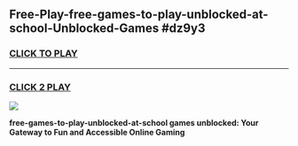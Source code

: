 
## Free-Play-free-games-to-play-unblocked-at-school-Unblocked-Games #dz9y3
<h3>
<a href="https://news.freeplayer.one?title=free-games-to-play-unblocked-at-school&ref=8M">CLICK TO PLAY</a></h3>
<hr>

<h3>
<a href="https://news.freeplayer.one?title=free-games-to-play-unblocked-at-school&ref=8M">CLICK 2 PLAY</a>
  
</h3>

<a href="https://news.freeplayer.one?title=free-games-to-play-unblocked-at-school&ref=8M"><img src="https://clearcache.store/games.png"></a>


**free-games-to-play-unblocked-at-school games unblocked: Your Gateway to Fun and Accessible Online Gaming**
